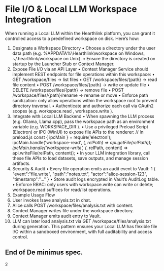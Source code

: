 # File I/O & Local LLM Workspace Integration

When running a Local LLM within the Hearthlink platform, you can grant it controlled access to a predefined
workspace on disk. Here’s how:
1. Designate a Workspace Directory
• Choose a directory under the user data path (e.g.  %APPDATA%\\Hearthlink\\workspace  on
Windows,  ~/.hearthlink/workspace  on Unix).
• Ensure the directory is created on startup by the Launcher Stub or Context Manager.
2. Expose File I/O via an API Layer
• Context Manager Service should implement REST endpoints for file operations within this
workspace:
•  GET /workspace/files  → list files
•  GET /workspace/files/{path}  → read file content
•  POST /workspace/files/{path}  → write or update file
•  DELETE /workspace/files/{path}  → remove file
•  POST /workspace/files/{path}/rename  → rename or move
• Enforce path sanitization: only allow operations within the  workspace  root to prevent directory
traversal.
• Authenticate and authorize each call via OAuth2 scopes (e.g.  workspace.read ,
workspace.write ).
3. Integrate with Local LLM Backend
• When spawning the LLM process (e.g. Ollama, Llama.cpp), pass the workspace path as an
environment variable (e.g.  WORKSPACE_DIR ).
• Use a privileged Preload Script (Electron) or IPC (WinUI) to expose file APIs to the renderer:
// In preload.js
const { ipcMain } = require('electron');
ipcMain.handle('workspace-read', (_, relPath) => api.getFile(relPath));
ipcMain.handle('workspace-write', (_, relPath, content) =>
api.writeFile(relPath, content));
• In your LLM integration library, call these file APIs to load datasets, save outputs, and manage
session artifacts.
4. Security & Audit
• Every file operation emits an audit event to Vault:
1
{ "event":"file.write", "path":"notes.txt", "actor":"alice-session-123",
"timestamp":"..." }
• Store audit logs encrypted in Vault’s AuditLog table.
• Enforce RBAC: only users with  workspace.write  can write or delete;  workspace.read  suffices
for read/list operations.
5. Example Usage Flow
1. User invokes  !save analysis.txt  in chat.
2. Alice calls  POST /workspace/files/analysis.txt  with content.
3. Context Manager writes file under the workspace directory.
4. Context Manager emits audit entry to Vault.
5. LLM can later load  analysis.txt  via  GET /workspace/files/analysis.txt  during
generation.
This pattern ensures your Local LLM has flexible file I/O within a sandboxed environment, with full
auditability and access control.
## End of De minimus spec.
2